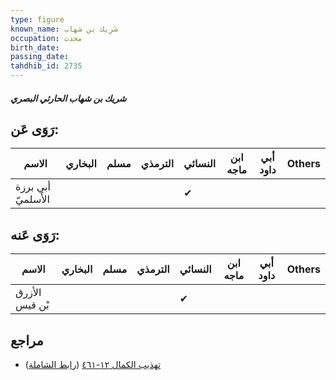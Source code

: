 ```yaml
---
type: figure
known_name: شَرِيك بن شهاب
occupation: محدث
birth_date:
passing_date:
tahdhib_id: 2735
---
```

##### شريك بن شهاب الحارثي البصري

## رَوَى عَن:
| الاسم              | البخاري | مسلم | الترمذي | النسائي | ابن ماجه | أبي داود | Others |
| ------------------ | ------- | ---- | ------- | ------- | -------- | -------- | ------ |
| أبي برزة الأَسلميّ |         |      |         | ✔       |          |          |        |
## رَوَى عَنه:
| الاسم          | البخاري | مسلم | الترمذي | النسائي | ابن ماجه | أبي داود | Others |
| -------------- | ------- | ---- | ------- | ------- | -------- | -------- | ------ |
| الأزرق بْن قيس |         |      |         | ✔       |          |          |        |
## مراجع
- [تهذيب الكمال ١٢-٤٦١](obsidian://open?vault=Tahdhib-al-Kamal&file=Figures/٢٧٣٥-شريك%20بن%20شهاب%20الحارثي%20البصري) ([رابط الشاملة](https://shamela.ws/book/3722/6234))